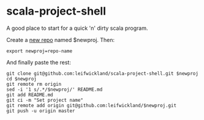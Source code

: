 scala-project-shell
====================

A good place to start for a quick 'n' dirty scala program.

Create a [new repo](https://github.com/new) named $newproj. Then:

    export newproj=repo-name

And finally paste the rest:

    git clone git@github.com:leifwickland/scala-project-shell.git $newproj
    cd $newproj
    git remote rm origin
    sed -i '1 s/.*/$newproj/' README.md
    git add README.md
    git ci -m "Set project name"
    git remote add origin git@github.com:leifwickland/$newproj.git
    git push -u origin master
